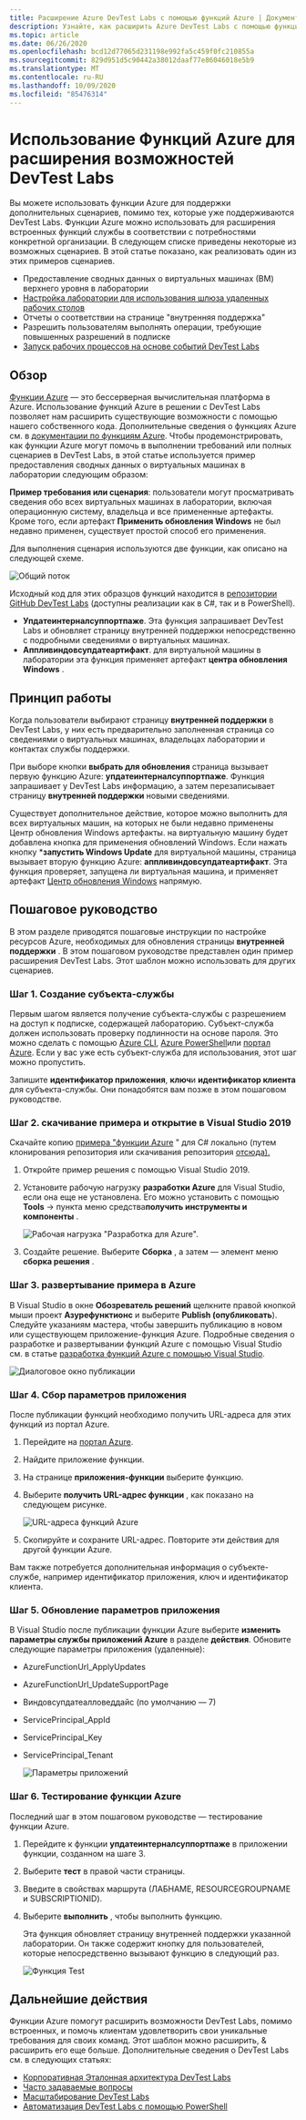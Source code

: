 ```yaml
---
title: Расширение Azure DevTest Labs с помощью функций Azure | Документация Майкрософт
description: Узнайте, как расширить Azure DevTest Labs с помощью функций Azure.
ms.topic: article
ms.date: 06/26/2020
ms.openlocfilehash: bcd12d77065d231198e992fa5c459f0fc210855a
ms.sourcegitcommit: 829d951d5c90442a38012daaf77e86046018e5b9
ms.translationtype: MT
ms.contentlocale: ru-RU
ms.lasthandoff: 10/09/2020
ms.locfileid: "85476314"
---
```

# <a name="use-azure-functions-to-extend-devtest-labs"></a>Использование Функций Azure для расширения возможностей DevTest Labs
Вы можете использовать функции Azure для поддержки дополнительных сценариев, помимо тех, которые уже поддерживаются DevTest Labs. Функции Azure можно использовать для расширения встроенных функций службы в соответствии с потребностями конкретной организации. В следующем списке приведены некоторые из возможных сценариев. В этой статье показано, как реализовать один из этих примеров сценариев.

- Предоставление сводных данных о виртуальных машинах (ВМ) верхнего уровня в лаборатории
- [Настройка лаборатории для использования шлюза удаленных рабочих столов](configure-lab-remote-desktop-gateway.md)
- Отчеты о соответствии на странице "внутренняя поддержка"
- Разрешить пользователям выполнять операции, требующие повышенных разрешений в подписке
- [Запуск рабочих процессов на основе событий DevTest Labs](https://github.com/RogerBestMsft/DTL-SecureArtifactData)

## <a name="overview"></a>Обзор
[Функции Azure](../azure-functions/functions-overview.md) — это бессерверная вычислительная платформа в Azure. Использование функций Azure в решении с DevTest Labs позволяет нам расширить существующие возможности с помощью нашего собственного кода. Дополнительные сведения о функциях Azure см. в [документации по функциям Azure](../azure-functions/functions-overview.md). Чтобы продемонстрировать, как функции Azure могут помочь в выполнении требований или полных сценариев в DevTest Labs, в этой статье используется пример предоставления сводных данных о виртуальных машинах в лаборатории следующим образом:

**Пример требования или сценария**: пользователи могут просматривать сведения обо всех виртуальных машинах в лаборатории, включая операционную систему, владельца и все примененные артефакты.  Кроме того, если артефакт **Применить обновления Windows** не был недавно применен, существует простой способ его применения.

Для выполнения сценария используются две функции, как описано на следующей схеме.  

![Общий поток](./media/extend-devtest-labs-azure-functions/flow.png)

Исходный код для этих образцов функций находится в [репозитории GitHub DevTest Labs](https://github.com/Azure/azure-devtestlab/tree/master/samples/DevTestLabs/AzureFunctions) (доступны реализации как в C#, так и в PowerShell).

- **Упдатеинтерналсуппортпаже**. Эта функция запрашивает DevTest Labs и обновляет страницу внутренней поддержки непосредственно с подробными сведениями о виртуальных машинах.
- **Аппливиндовсупдатеартифакт**. для виртуальной машины в лаборатории эта функция применяет артефакт **центра обновления Windows** .

## <a name="how-it-works"></a>Принцип работы
Когда пользователи выбирают страницу **внутренней поддержки** в DevTest Labs, у них есть предварительно заполненная страница со сведениями о виртуальных машинах, владельцах лаборатории и контактах службы поддержки.  

При выборе кнопки **выбрать для обновления** страница вызывает первую функцию Azure: **упдатеинтерналсуппортпаже**. Функция запрашивает у DevTest Labs информацию, а затем перезаписывает страницу **внутренней поддержки** новыми сведениями.

Существует дополнительное действие, которое можно выполнить для всех виртуальных машин, на которых не были недавно применены Центр обновления Windows артефакты. на виртуальную машину будет добавлена кнопка для применения обновлений Windows. Если нажать кнопку ***запустить Windows Update** для виртуальной машины, страница вызывает вторую функцию Azure: **аппливиндовсупдатеартифакт**. Эта функция проверяет, запущена ли виртуальная машина, и применяет артефакт [Центр обновления Windows](https://github.com/Azure/azure-devtestlab/tree/master/Artifacts/windows-install-windows-updates) напрямую.

## <a name="step-by-step-walkthrough"></a>Пошаговое руководство
В этом разделе приводятся пошаговые инструкции по настройке ресурсов Azure, необходимых для обновления страницы **внутренней поддержки** . В этом пошаговом руководстве представлен один пример расширения DevTest Labs. Этот шаблон можно использовать для других сценариев.

### <a name="step-1-create-a-service-principal"></a>Шаг 1. Создание субъекта-службы 
Первым шагом является получение субъекта-службы с разрешением на доступ к подписке, содержащей лабораторию. Субъект-служба должен использовать проверку подлинности на основе пароля. Это можно сделать с помощью [Azure CLI](/cli/azure/create-an-azure-service-principal-azure-cli?view=azure-cli-latest), [Azure PowerShell](/powershell/azure/create-azure-service-principal-azureps?view=azps-2.5.0)или [портал Azure](../active-directory/develop/howto-create-service-principal-portal.md). Если у вас уже есть субъект-служба для использования, этот шаг можно пропустить.

Запишите **идентификатор приложения**, **ключ**и **идентификатор клиента** для субъекта-службы. Они понадобятся вам позже в этом пошаговом руководстве. 

### <a name="step-2-download-the-sample-and-open-in-visual-studio-2019"></a>Шаг 2. скачивание примера и открытие в Visual Studio 2019
Скачайте копию [примера "функции Azure](https://github.com/Azure/azure-devtestlab/tree/master/samples/DevTestLabs/AzureFunctions/CSharp) " для C# локально (путем клонирования репозитория или скачивания репозитория [отсюда).](https://github.com/Azure/azure-devtestlab/archive/master.zip)  

1. Откройте пример решения с помощью Visual Studio 2019.  
1. Установите рабочую нагрузку **разработки Azure** для Visual Studio, если она еще не установлена. Его можно установить с помощью **Tools**  ->  пункта меню средства**получить инструменты и компоненты** .

    ![Рабочая нагрузка "Разработка для Azure".](./media/extend-devtest-labs-azure-functions/azure-development-workload-vs.png)
1. Создайте решение. Выберите **Сборка** , а затем — элемент меню **сборка решения** .

### <a name="step-3-deploy-the-sample-to-azure"></a>Шаг 3. развертывание примера в Azure
В Visual Studio в окне **Обозреватель решений** щелкните правой кнопкой мыши проект **Азурефунктионс** и выберите **Publish (опубликовать**). Следуйте указаниям мастера, чтобы завершить публикацию в новом или существующем приложение-функция Azure. Подробные сведения о разработке и развертывании функций Azure с помощью Visual Studio см. в статье [разработка функций Azure с помощью Visual Studio](../azure-functions/functions-develop-vs.md).

![Диалоговое окно публикации](./media/extend-devtest-labs-azure-functions/publish-dialog.png)


### <a name="step-4--gather-application-settings"></a>Шаг 4. Сбор параметров приложения
После публикации функций необходимо получить URL-адреса для этих функций из портал Azure. 

1. Перейдите на [портал Azure](https://portal.azure.com). 
1. Найдите приложение функции.
1. На странице **приложения-функции** выберите функцию. 
1. Выберите **получить URL-адрес функции** , как показано на следующем рисунке. 

    ![URL-адреса функций Azure](./media/extend-devtest-labs-azure-functions/function-url.png)
4. Скопируйте и сохраните URL-адрес. Повторите эти действия для другой функции Azure. 

Вам также потребуется дополнительная информация о субъекте-службе, например идентификатор приложения, ключ и идентификатор клиента.


### <a name="step-5--update-application-settings"></a>Шаг 5. Обновление параметров приложения
В Visual Studio после публикации функции Azure выберите **изменить параметры службы приложений Azure** в разделе **действия**. Обновите следующие параметры приложения (удаленные):

- AzureFunctionUrl_ApplyUpdates
- AzureFunctionUrl_UpdateSupportPage
- Виндовсупдатеалловеддайс (по умолчанию — 7)
- ServicePrincipal_AppId
- ServicePrincipal_Key
- ServicePrincipal_Tenant

    ![Параметры приложений](./media/extend-devtest-labs-azure-functions/application-settings.png)

### <a name="step-6-test-the-azure-function"></a>Шаг 6. Тестирование функции Azure
Последний шаг в этом пошаговом руководстве — тестирование функции Azure.  

1. Перейдите к функции **упдатеинтерналсуппортпаже** в приложении функции, созданном на шаге 3. 
1. Выберите **тест** в правой части страницы. 
1. Введите в свойствах маршрута (ЛАБНАМЕ, RESOURCEGROUPNAME и SUBSCRIPTIONID).
1. Выберите **выполнить** , чтобы выполнить функцию.  

    Эта функция обновляет страницу внутренней поддержки указанной лаборатории. Он также содержит кнопку для пользователей, которые непосредственно вызывают функцию в следующий раз.

    ![Функция Test](./media/extend-devtest-labs-azure-functions/test-function.png)

## <a name="next-steps"></a>Дальнейшие действия
Функции Azure помогут расширить возможности DevTest Labs, помимо встроенных, и помочь клиентам удовлетворить свои уникальные требования для своих команд. Этот шаблон можно расширить, & расширить его еще больше.  Дополнительные сведения о DevTest Labs см. в следующих статьях: 

- [Корпоративная Эталонная архитектура DevTest Labs](devtest-lab-reference-architecture.md)
- [Часто задаваемые вопросы](devtest-lab-faq.md)
- [Масштабирование DevTest Labs](devtest-lab-guidance-scale.md)
- [Автоматизация DevTest Labs с помощью PowerShell](https://github.com/Azure/azure-devtestlab/tree/master/samples/DevTestLabs/Modules/Library/Tests)








